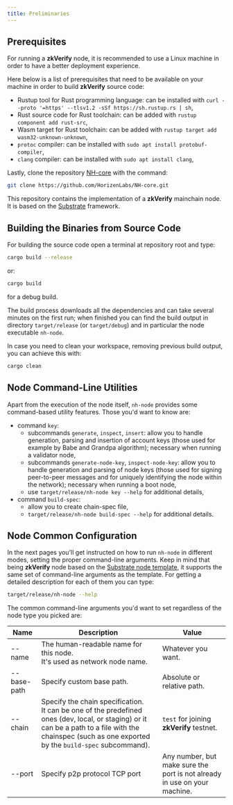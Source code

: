 ```yaml
---
title: Preliminaries
---
```


## Prerequisites

For running a **zkVerify** node, it is recommended to use a Linux machine in order to have a better deployment experience.

Here below is a list of prerequisites that need to be available on your machine in order to build **zkVerify** source code:

- Rustup tool for Rust programming language: can be installed with `curl --proto '=https' --tlsv1.2 -sSf https://sh.rustup.rs | sh`,
- Rust source code for Rust toolchain: can be added with `rustup component add rust-src`,
- Wasm target for Rust toolchain: can be added with `rustup target add wasm32-unknown-unknown`,
- `protoc` compiler: can be installed with `sudo apt install protobuf-compiler`,
- `clang` compiler: can be installed with `sudo apt install clang`,

Lastly, clone the repository [NH-core](https://github.com/HorizenLabs/NH-core) with the command:

```bash
git clone https://github.com/HorizenLabs/NH-core.git
```

This repository contains the implementation of a **zkVerify** mainchain node. It is based on the [Substrate](https://substrate.io/) framework.

## Building the Binaries from Source Code

For building the source code open a terminal at repository root and type:

```bash
cargo build --release
```

or:

```bash
cargo build
```

for a debug build.

The build process downloads all the dependencies and can take several minutes on the first run; when finished you can find the build output in directory `target/release` (or `target/debug`) and in particular the node executable `nh-node`.

In case you need to clean your workspace, removing previous build output, you can achieve this with:

```bash
cargo clean
```

## Node Command-Line Utilities

Apart from the execution of the node itself, `nh-node` provides some command-based utility features. Those you'd want to know are:

- command `key`:
  - subcommands `generate`, `inspect`, `insert`: allow you to handle generation, parsing and insertion of account keys (those used for example by Babe and Grandpa algorithm); necessary when running a validator node,
  - subcommands `generate-node-key`, `inspect-node-key`: allow you to handle generation and parsing of node keys (those used for signing peer-to-peer messages and for uniquely identifying the node within the network); necessary when running a boot node,
  - use `target/release/nh-node key --help` for additional details,
- command `build-spec`:
  - allow you to create chain-spec file,
  - `target/release/nh-node build-spec --help` for additional details.

## Node Common Configuration

In the next pages you'll get instructed on how to run `nh-node` in different modes, setting the proper command-line arguments. Keep in mind that being **zkVerify** node based on the [Substrate node template](https://docs.substrate.io/reference/command-line-tools/node-template/), it supports the same set of command-line arguments as the template. For getting a detailed description for each of them you can type:

```bash
target/release/nh-node --help
```

The common command-line arguments you'd want to set regardless of the node type you picked are:

| Name            | Description                                                                                                                                                                                                 | Value                                                                     |
| -------------   | ----------------------------------------------------------------------------------------------------------------------------------------------------------------------------------------------------------- | ------------------------------------------------------------------------- |
| --name          | The human-readable name for this node.<br/> It's used as network node name.                                                                                                                                 | Whatever you want.                                                        |
| --base-path     | Specify custom base path.                                                                                                                                                                                   | Absolute or relative path.                                                |
| --chain         | Specify the chain specification.<br/> It can be one of the predefined ones (dev, local, or staging) or it can be a path to a file with the chainspec (such as one exported by the `build-spec` subcommand). | `test` for joining **zkVerify** testnet.                                  |
| --port          | Specify p2p protocol TCP port                                                                                                                                                                               | Any number, but make sure the port is not already in use on your machine. |
